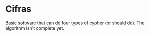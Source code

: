 # Cifras
Basic software that can do four types of cypher (or should do).
The algorithm isn't complete yet.
